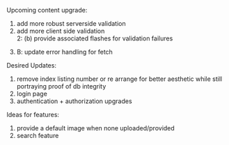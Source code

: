 Upcoming content upgrade:
1. add more robust serverside validation  
2. add more client side validation  
    2: (b) provide associated flashes for validation failures
    
<!-- 3. enable loading symbol for sleeping servos/fetch calls : implemented -->
3. B: update error handling for fetch

Desired Updates:  
1. remove index listing number or re arrange for better aesthetic while still portraying proof of db integrity
2. login page
3. authentication + authorization upgrades

Ideas for features:
1.  provide a default image when none uploaded/provided
2. search feature

